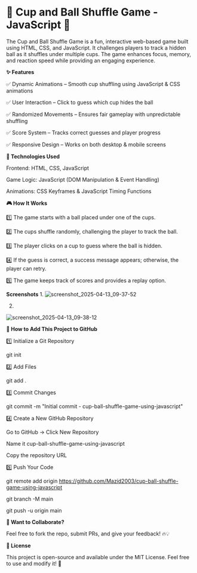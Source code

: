 # 🎩 Cup and Ball Shuffle Game - JavaScript 🏀

The Cup and Ball Shuffle Game is a fun, interactive web-based game built using HTML, CSS, and JavaScript. It challenges players to track a hidden ball as it shuffles under multiple cups. The game enhances focus, memory, and reaction speed while providing an engaging experience.

**✨ Features**

✅ Dynamic Animations – Smooth cup shuffling using JavaScript & CSS animations

✅ User Interaction – Click to guess which cup hides the ball

✅ Randomized Movements – Ensures fair gameplay with unpredictable shuffling

✅ Score System – Tracks correct guesses and player progress

✅ Responsive Design – Works on both desktop & mobile screens

**🔧 Technologies Used**

Frontend: HTML, CSS, JavaScript

Game Logic: JavaScript (DOM Manipulation & Event Handling)

Animations: CSS Keyframes & JavaScript Timing Functions

**🎮 How It Works**

1️⃣ The game starts with a ball placed under one of the cups.

2️⃣ The cups shuffle randomly, challenging the player to track the ball.

3️⃣ The player clicks on a cup to guess where the ball is hidden.

4️⃣ If the guess is correct, a success message appears; otherwise, the player can retry.

5️⃣ The game keeps track of scores and provides a replay option.

**Screenshots**
1.
![screenshot_2025-04-13_09-37-52](https://github.com/user-attachments/assets/c7d3433a-7b31-4511-a0bc-96a964939c62)

2.
![screenshot_2025-04-13_09-38-12](https://github.com/user-attachments/assets/6ff61a5a-710e-4bae-b503-9f09d447be58)

**🚀 How to Add This Project to GitHub**

1️⃣ Initialize a Git Repository

git init

2️⃣ Add Files

git add .

3️⃣ Commit Changes

git commit -m "Initial commit - cup-ball-shuffle-game-using-javascript"

4️⃣ Create a New GitHub Repository

Go to GitHub → Click New Repository

Name it cup-ball-shuffle-game-using-javascript

Copy the repository URL

5️⃣ Push Your Code

git remote add origin <https://github.com/Mazid2003/cup-ball-shuffle-game-using-javascript>

git branch -M main

git push -u origin main

**💬 Want to Collaborate?**

Feel free to fork the repo, submit PRs, and give your feedback! 🔥💡

**📝 License**

This project is open-source and available under the MIT License. Feel free to use and modify it! 🚀
